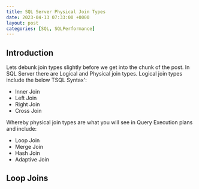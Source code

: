 ```yaml
---
title: SQL Server Physical Join Types
date: 2023-04-13 07:33:00 +0000
layout: post
categories: [SQL, SQLPerformance]
---
```


## Introduction
Lets debunk join types slightly before we get into the chunk of the post. In SQL Server there are Logical and Physical join types. Logical join types include the below TSQL Syntax':
- Inner Join
- Left Join
- Right Join
- Cross Join

Whereby physical join types are what you will see in Query Execution plans and include:
- Loop Join
- Merge Join
- Hash Join
- Adaptive Join

## Loop Joins
